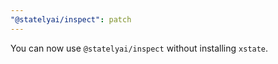 ```yaml
---
"@statelyai/inspect": patch
---
```


You can now use `@statelyai/inspect` without installing `xstate`.
